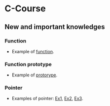# C-Course

## New and important knowledges


### Function

- Example of [function](https://github.com/dario-gms/C-Course/blob/main/function1.c).


### Function prototype

- Example of [protorype](https://github.com/dario-gms/C-Course/blob/main/f-prototype1.c).


### Pointer

- Examples of pointer: [Ex1](https://github.com/dario-gms/C-Course/blob/main/ponteiro1.c), [Ex2](https://github.com/dario-gms/C-Course/blob/main/ponteiro2.c), [Ex3](https://github.com/dario-gms/C-Course/blob/main/ponteiro3.c).
